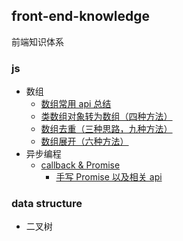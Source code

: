 ## front-end-knowledge

前端知识体系

### js

- 数组
  - [数组常用 api 总结](js/js-array-api.md)
  - [类数组对象转为数组（四种方法）](js/js-array-like.md)
  - [数组去重（三种思路，九种方法）](js/js-array-unique.md)
  - [数组展开（六种方法）](js/js-array-flat.md)
- 异步编程
  - [callback & Promise](js/js-async-promise.md)
    - [手写 Promise 以及相关 api](js/js-async-promise-aplus.md)

### data structure

- 二叉树

